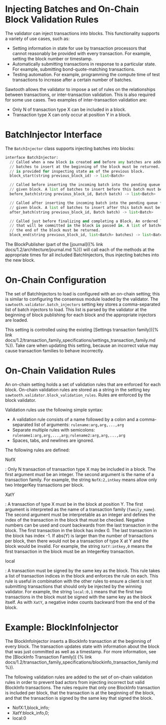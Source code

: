 # Injecting Batches and On-Chain Block Validation Rules

The validator can inject transactions into blocks. This functionality
supports a variety of use cases, such as:

-   Setting information in state for use by transaction processors that
    cannot reasonably be provided with every transaction. For example,
    setting the block number or timestamp.
-   Automatically submitting transactions in response to a particular
    state. For example, submitting bond-quote-matching transactions.
-   Testing automation. For example, programming the compute time of
    test transactions to increase after a certain number of batches.

Sawtooth allows the validator to impose a set of rules on the
relationships between transactions, or inter-transaction validation.
This is also required for some use cases. Two examples of
inter-transaction validation are:

-   Only N of transaction type X can be included in a block.
-   Transaction type X can only occur at position Y in a block.

# BatchInjector Interface

<!--
  Licensed under Creative Commons Attribution 4.0 International License
  https://creativecommons.org/licenses/by/4.0/
-->

The `BatchInjector` class supports injecting batches into blocks:

```python
interface BatchInjector:
  // Called when a new block is created and before any batches are added. A list of
  // batches to insert at the beginning of the block must be returned. A StateView
  // is provided for inspecting state as of the previous block.
  block_start(string previous_block_id) -> list<Batch>

  // Called before inserting the incoming batch into the pending queue for the
  // given block. A list of batches to insert before this batch must be returned.
  before_batch(string previous_block_id, Batch batch) -> list<Batch>

  // Called after inserting the incoming batch into the pending queue for the
  // given block. A list of batches to insert after this batch must be returned.
  after_batch(string previous_block_id, Batch batch) -> list<Batch>

  // Called just before finalizing and completing a Block. An ordered list of batches
  // that will be committed in the block is passed in. A list of batches to insert at
  // the end of the block must be returned.
  block_end(string previous_block_id, list<Batch> batches) -> list<Batch>
```

The BlockPublisher (part of the [journal]({% link
docs/1.2/architecture/journal.md %})) will call each of the methods at the
appropriate times for all included BatchInjectors, thus injecting batches into
the new block.

# On-Chain Configuration

The set of BatchInjectors to load is configured with an on-chain
setting; this is similar to configuring the consensus module loaded by
the validator. The `sawtooth.validator.batch_injectors` setting key
stores a comma-separated list of batch injectors to load. This list is
parsed by the validator at the beginning of block publishing for each
block and the appropriate injectors are loaded.

This setting is controlled using the existing [Settings transaction family]({%
link docs/1.2/transaction_family_specifications/settings_transaction_family.md
%}). Take care when updating this setting, because an incorrect value may cause
transaction families to behave incorrectly.

# On-Chain Validation Rules

An on-chain setting holds a set of validation rules that are enforced
for each block. On-chain validation rules are stored as a string in the
setting key `sawtooth.validator.block_validation_rules`. Rules are
enforced by the block validator.

Validation rules use the following simple syntax:

-   A validation rule consists of a name followed by a colon and a
    comma-separated list of arguments: `rulename:arg,arg,...,arg`
-   Separate multiple rules with semicolons:
    `rulename1:arg,arg,...,arg;rulename2:arg,arg,...,arg`
-   Spaces, tabs, and newlines are ignored.

The following rules are defined:

NofX

:   Only N transaction of transaction type X may be included in a block.
    The first argument must be an integer. The second argument is the
    name of a transaction family. For example, the string
    `NofX:2,intkey` means allow only two IntegerKey transactions per
    block.

XatY

:   A transaction of type X must be in the block at position Y. The
    first argument is interpreted as the name of a transaction family
    (`family_name`). The second argument must be interpretable as an
    integer and defines the index of the transaction in the block that
    must be checked. Negative numbers can be used and count backwards
    from the last transaction in the block. The first transaction in the
    block has index 0. The last transaction in the block has index -1.
    If abs(Y) is larger than the number of transactions per block, then
    there would not be a transaction of type X at Y and the block would
    be invalid. For example, the string `XatY:intkey,0` means the first
    transaction in the block must be an IntegerKey transaction.

local

:   A transaction must be signed by the same key as the block. This rule
    takes a list of transaction indices in the block and enforces the
    rule on each. This rule is useful in combination with the other
    rules to ensure a client is not submitting transactions that should
    only be injected by the winning validator. For example, the string
    `local:0,1` means that the first two transactions in the block must be
    signed with the same key as the block itself. As with `XatY`, a negative
    index counts backward from the end of the block.

# Example: BlockInfoInjector

The BlockInfoInjector inserts a BlockInfo transaction at the beginning of every
block. The transaction updates state with information about the block that was
just committed as well as a timestamp. For more information, see the [BlockInfo
Transaction Family]( {% link
docs/1.2/transaction_family_specifications/blockinfo_transaction_family.md %}).

The following validation rules are added to the set of on-chain
validation rules in order to prevent bad actors from injecting incorrect
but valid BlockInfo transactions. The rules require that only one
BlockInfo transaction is included per block, that the transaction is at
the beginning of the block, and that the transaction is signed by the
same key that signed the block.

-   NofX:1,block_info;
-   XatY:block_info,0;
-   local:0
